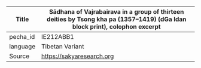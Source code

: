 |Title | Sādhana of Vajrabairava in a group of thirteen deities by Tsong kha pa (1357–1419) (dGa ldan block print), colophon excerpt 
| --- | --- 
|pecha_id | IE212ABB1
|language | Tibetan Variant
|Source | https://sakyaresearch.org
